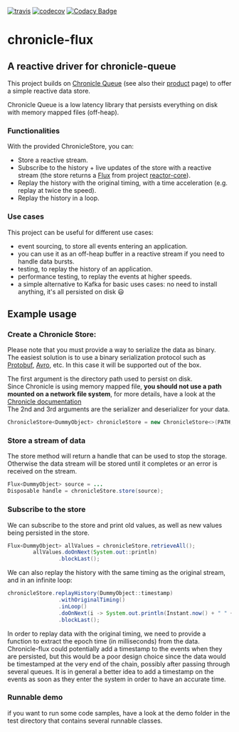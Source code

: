


[![travis](https://travis-ci.org/matgabriel/chronicle-flux.svg?branch=master)](https://travis-ci.org/matgabriel/chronicle-flux/)
[![codecov](https://codecov.io/gh/matgabriel/chronicle-flux/branch/master/graph/badge.svg)](https://codecov.io/gh/matgabriel/chronicle-flux)
[![Codacy Badge](https://api.codacy.com/project/badge/Grade/7ad90e1ea60742c2bdff2d3c00c94b4c)](https://www.codacy.com/project/matgabriel/chronicle-flux/dashboard?utm_source=github.com&amp;utm_medium=referral&amp;utm_content=matgabriel/chronicle-flux&amp;utm_campaign=Badge_Grade_Dashboard)

# chronicle-flux

## A reactive driver for chronicle-queue

This project builds on [Chronicle Queue](https://github.com/OpenHFT/Chronicle-Queue) (see also their [product](https://chronicle.software/products/queue/) page) to offer a simple reactive data store.

Chronicle Queue is a low latency library that persists everything on disk with memory mapped files (off-heap).

### Functionalities
With the provided ChronicleStore, you can:
- Store a reactive stream.
- Subscribe to the history + live updates of the store with a reactive stream (the store returns a [Flux](http://projectreactor.io/docs/core/release/reference/#flux) from project [reactor-core](https://github.com/reactor/reactor-core)).
- Replay the history with the original timing, with a time acceleration (e.g. replay at twice the speed).
- Replay the history in a loop.

### Use cases
This project can be useful for different use cases:
- event sourcing, to store all events entering an application.
- you can use it as an off-heap buffer in a reactive stream if you need to handle data bursts.
- testing, to replay the history of an application.
- performance testing, to replay the events at higher speeds.
- a simple alternative to Kafka for basic uses cases: no need to install anything, it's all persisted on disk :smiley:


## Example usage


### Create a Chronicle Store:

Please note that you must provide a way to serialize the data as binary.  
The easiest solution is to use a binary serialization protocol such as [Protobuf](https://developers.google.com/protocol-buffers/), [Avro](https://avro.apache.org/docs/current/), etc. In this case it will be supported out of the box.  

The first argument is the directory path used to persist on disk.    
Since Chronicle is using memory mapped file, **you should not use a path mounted on a network file system**, for more details, have a look at the [Chronicle documentation](https://github.com/OpenHFT/Chronicle-Queue#chronicle-queue)    
The 2nd and 3rd arguments are the serializer and deserializer for your data.  

```java
ChronicleStore<DummyObject> chronicleStore = new ChronicleStore<>(PATH, DummyObject::toBinary, DummyObject::fromBinary);
```

### Store a stream of data

The store method will return a handle that can be used to stop the storage.  
Otherwise the data stream will be stored until it completes or an error is received on the stream.  

```java
Flux<DummyObject> source = ... 
Disposable handle = chronicleStore.store(source);
```

### Subscribe to the store

We can subscribe to the store and print old values, as well as new values being persisted in the store.  

```java
Flux<DummyObject> allValues = chronicleStore.retrieveAll();
        allValues.doOnNext(System.out::println)
                .blockLast();
```

We can also replay the history with the same timing as the original stream, and in an infinite loop:  

```java
chronicleStore.replayHistory(DummyObject::timestamp)
                .withOriginalTiming()
                .inLoop()
                .doOnNext(i -> System.out.println(Instant.now() + " " + i))
                .blockLast();
```

In order to replay data with the original timing, we need to provide a function to extract the epoch time (in milliseconds) from the data.  
Chronicle-flux could potentially add a timestamp to the events when they are persisted, but this would be a poor design choice since the data would be timestamped at the very end of the chain, possibly after passing through several queues. It is in general a better idea to add a timestamp on the events as soon as they enter the system in order to have an accurate time.  


### Runnable demo

if you want to run some code samples, have a look at the demo folder in the test directory that contains several runnable classes.



